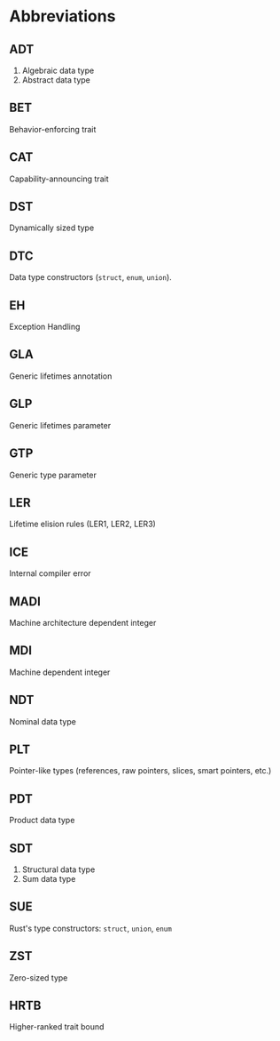 # Abbreviations


## ADT
1. Algebraic data type
2. Abstract data type

## BET
Behavior-enforcing trait

## CAT
Capability-announcing trait

## DST
Dynamically sized type

## DTC
Data type constructors (`struct`, `enum`, `union`).

## EH
Exception Handling

## GLA
Generic lifetimes annotation

## GLP
Generic lifetimes parameter

## GTP
Generic type parameter

## LER
Lifetime elision rules (LER1, LER2, LER3)

## ICE
Internal compiler error

## MADI
Machine architecture dependent integer

## MDI
Machine dependent integer

## NDT
Nominal data type

## PLT
Pointer-like types (references, raw pointers, slices, smart pointers, etc.)

## PDT
Product data type

## SDT
1. Structural data type
2. Sum data type

## SUE
Rust's type constructors: `struct`, `union`, `enum`

## ZST
Zero-sized type

## HRTB
Higher-ranked trait bound